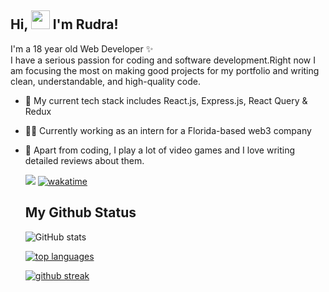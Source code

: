 ## Hi, <img src="https://raw.githubusercontent.com/MartinHeinz/MartinHeinz/master/wave.gif" width="30px"> I'm Rudra!

I'm a 18 year old Web Developer ✨
<br>
I have a serious passion for coding and software development.Right now I am focusing the most on making good projects for my portfolio and writing clean, understandable, and high-quality code.
<br>

- 🔧 My current tech stack includes React.js, Express.js, React Query & Redux
- 👩‍💻 Currently working as an intern for a Florida-based web3 company
- 🚀 Apart from coding, I play a lot of video games and I love writing detailed reviews about them.
  <br>

  ![](https://visitor-badge.laobi.icu/badge?page_id=rk03ind.visitor-badge&style=flat-square&color=0088cc)
  [![wakatime](https://wakatime.com/badge/user/a7924e1b-9408-4de7-aac3-b6d8a4e258a1.svg)](https://wakatime.com/@a7924e1b-9408-4de7-aac3-b6d8a4e258a1)

  ## My Github Status

  ![GitHub stats](https://github-readme-stats.vercel.app/api?username=rk03ind&theme=tokyonight&show_icons=true)

  [![ top languages](https://github-readme-stats.vercel.app/api/top-langs/?username=rk03ind&theme=blue-green)](https://github.com/anuraghazra/github-readme-stats)

  [![github streak](https://github-readme-streak-stats.herokuapp.com/?user=rk03ind&theme=blue-green)](https://github.com/DenverCoder1/github-readme-streak-stats)

